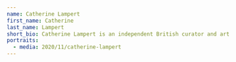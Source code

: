 ```yaml
---
name: Catherine Lampert
first_name: Catherine
last_name: Lampert
short_bio: Catherine Lampert is an independent British curator and art historian.
portraits:
  - media: 2020/11/catherine-lampert
---
```

